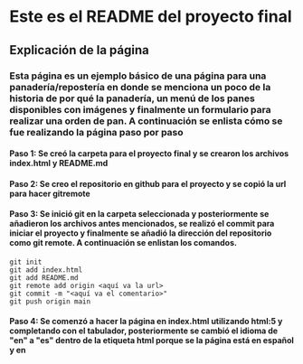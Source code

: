 # Este es el README del proyecto final

## Explicación de la página

### Esta página es un ejemplo básico de una página para una panadería/repostería en donde se menciona un poco de la historia de por qué la panadería, un menú de los panes disponibles con imágenes y finalmente un formulario para realizar una orden de pan. A continuación se enlista cómo se fue realizando la página paso por paso

#### Paso 1: Se creó la carpeta para el proyecto final y se crearon los archivos index.html y README.md
#### Paso 2: Se creo el repositorio en github para el proyecto y se copió la url para hacer gitremote
#### Paso 3: Se inició git en la carpeta seleccionada y posteriormente se añadieron los archivos antes mencionados, se realizó el commit para iniciar el proyecto y finalmente se añadió la dirección del repositorio como git remote. A continuación se enlistan los comandos.
```
git init
git add index.html
git add README.md
git remote add origin <aquí va la url>
git commit -m "<aquí va el comentario>"
git push origin main
```
#### Paso 4: Se comenzó a hacer la página en index.html utilizando html:5 y completando con el tabulador, posteriormente se cambió el idioma de "en" a "es" dentro de la etiqueta html porque se la página está en español y en <title> se puso como título "Proyecto Final de DEV.F" y se empezó a trabajar en el <body>. Los metadatos de la etiqueta meta, no se modificaron ya que el set de caracteres a utilizar puede ser el de UTF-8
#### Paso 5: Se insertaron los encabezados de la página con las etiquetas h y el número correspondiente a su tamaño, se insertó una imagen que se subió previamente a imgur utilizando la etiqueta img y src para la url, y se reajustó el tamaño de la imagen para que no fuera mucho mas grande que los encabezados de la página web.
#### Paso 6: Los bloques de texto se insertaron usando la etiqueta <p>, Los íconos para ubereats y rappi se insertaron con la etiqueta <img> y se utilizó href para poner el enlace al que quermeos que nos redirijan. 